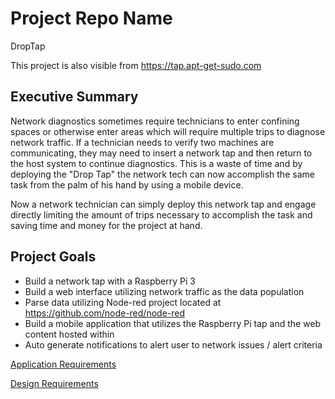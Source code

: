# Project Repo Name
DropTap

This project is also visible from https://tap.apt-get-sudo.com
## Executive Summary
Network diagnostics sometimes require technicians to enter confining spaces or otherwise enter areas which will require multiple trips to diagnose network traffic. If a technician needs to verify two machines are communicating, they may need to insert a network tap and then return to the host system to continue diagnostics. This is a waste of time and by deploying the "Drop Tap" the network tech can now accomplish the same task from the palm of his hand by using a mobile device.

Now a network technician can simply deploy this network tap and engage directly limiting the amount of trips necessary to accomplish the task and saving time and money for the project at hand.

## Project Goals
* Build a network tap with a Raspberry Pi 3
* Build a web interface utilizing network traffic as the data population
* Parse data utilizing Node-red project located at https://github.com/node-red/node-red
* Build a mobile application that utilizes the Raspberry Pi tap and the web content hosted within
* Auto generate notifications to alert user to network issues / alert criteria

[Application Requirements](/ApplicationRequirements.md)

[Design Requirements](/DesignRequirements.md)
